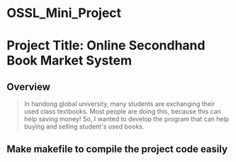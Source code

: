 # OSSL_Mini_Project
Project Title: Online Secondhand Book Market System
===================================================

Overview
--------
> In handong global university, many students are exchanging their used class textbooks. 
> Most people are doing this, because this can help saving money!
> So, I wanted to develop the program that can help buying and selling student's used books.

Make makefile to compile the project code easily
------------------------------------------------

